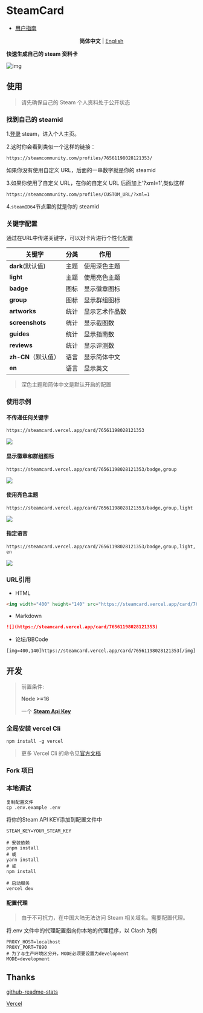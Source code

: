 # SteamCard

- [用户指南](https://steam-card-guide.vercel.app/)

<p align='center'>
<b>简体中文</b> | <a href="https://github.com/yuyinws/steam-card/blob/master/README-en.md">English</a>
</p>

**快速生成自己的 steam 资料卡**

![img](https://steamcard.vercel.app/card/76561198028121353)

## 使用

> 请先确保自己的 Steam 个人资料处于公开状态

### 找到自己的 steamid

1.[登录](https://steamcommunity.com/login/home/) steam，进入个人主页。

2.这时你会看到类似一个这样的链接：

```
https://steamcommunity.com/profiles/76561198028121353/
```

如果你没有使用自定义 URL，后面的一串数字就是你的 steamid

3.如果你使用了自定义 URL，在你的自定义 URL 后面加上'?xml=1',类似这样

```
https://steamcommunity.com/profiles/CUSTOM_URL/?xml=1
```

4.`steamID64`节点里的就是你的 steamid

### 关键字配置

通过在URL中传递关键字，可以对卡片进行个性化配置

| 关键字              | 分类 | 作用           |
| ------------------- | ---- | -------------- |
| **dark**(默认值)    | 主题 | 使用深色主题   |
| **light**           | 主题 | 使用亮色主题   |
| **badge**           | 图标 | 显示徽章图标   |
| **group**           | 图标 | 显示群组图标   |
| **artworks**        | 统计 | 显示艺术作品数 |
| **screenshots**     | 统计 | 显示截图数     |
| **guides**          | 统计 | 显示指南数     |
| **reviews**         | 统计 | 显示评测数     |
| **zh-CN**（默认值） | 语言 | 显示简体中文   |
| **en**              | 语言 | 显示英文       |

> 深色主题和简体中文是默认开启的配置

### 使用示例

#### 不传递任何关键字

`https://steamcard.vercel.app/card/76561198028121353`

![](https://steamcard.vercel.app/card/76561198028121353)



#### 显示徽章和群组图标

`https://steamcard.vercel.app/card/76561198028121353/badge,group`

![](https://steamcard.vercel.app/card/76561198028121353/badge,group)

#### 使用亮色主题

`https://steamcard.vercel.app/card/76561198028121353/badge,group,light`

![](https://steamcard.vercel.app/card/76561198028121353/badge,group,light)

#### 指定语言

`https://steamcard.vercel.app/card/76561198028121353/badge,group,light,en`

![](https://steamcard.vercel.app/card/76561198028121353/badge,group,light,en)

### URL引用

- HTML

```html
<img width="400" height="140" src="https://steamcard.vercel.app/card/76561198028121353"></img>
```

- Markdown

```markdown
![](https://steamcard.vercel.app/card/76561198028121353)
```

- 论坛/BBCode

```bbcode
[img=400,140]https://steamcard.vercel.app/card/76561198028121353[/img]
```

## 开发

>前置条件:
>
>**Node >=16**
>
>一个 **[Steam Api Key](https://steamcommunity.com/dev/apikey)**

### 全局安装 vercel Cli

```shell
npm install -g vercel
```

> 更多 Vercel Cli 的命令见[官方文档](https://vercel.com/cli)

### Fork 项目

### 本地调试

```shell
复制配置文件
cp .env.example .env
```

将你的Steam API KEY添加到配置文件中

```shell
STEAM_KEY=YOUR_STEAM_KEY
```

```shell
# 安装依赖
pnpm install
# 或
yarn install
# 或
npm install

# 启动服务
vercel dev
```

#### 配置代理

> 由于不可抗力，在中国大陆无法访问 Steam 相关域名。需要配置代理。

将.env 文件中的代理配置指向你本地的代理程序，以 Clash 为例

```shell
PROXY_HOST=localhost
PROXY_PORT=7890
# 为了与生产环境区分开，MODE必须要设置为development
MODE=development
```

## Thanks
[github-readme-stats](https://github.com/anuraghazra/github-readme-stats)

[Vercel](https://vercel.com/)
